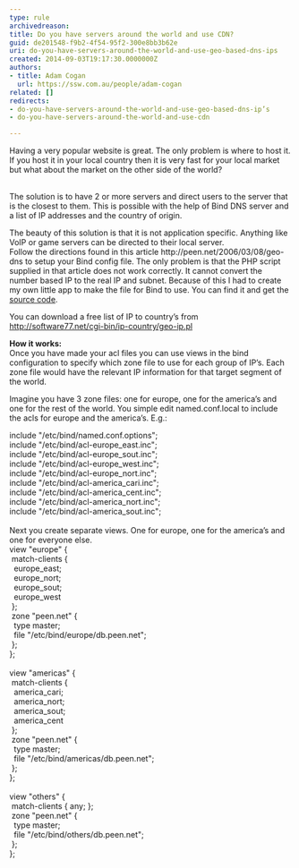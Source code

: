 ```yaml
---
type: rule
archivedreason: 
title: Do you have servers around the world and use CDN?
guid: de201548-f9b2-4f54-95f2-300e8bb3b62e
uri: do-you-have-servers-around-the-world-and-use-geo-based-dns-ips
created: 2014-09-03T19:17:30.0000000Z
authors:
- title: Adam Cogan
  url: https://ssw.com.au/people/adam-cogan
related: []
redirects:
- do-you-have-servers-around-the-world-and-use-geo-based-dns-ip’s
- do-you-have-servers-around-the-world-and-use-cdn

---
```



Having a very popular website is great. The only problem is where to host it. If you host it in your local country then it is very fast for your local market but what about the market on the other side of the world?
<br><excerpt class='endintro'></excerpt><br>
<p>
                    The solution is to have 2 or more servers and direct users to the server that is
                    the closest to them. This is possible with the help of Bind DNS server and a list
                    of IP addresses and the country of origin.</p><p>
                    The beauty of this solution is that it is not application specific. Anything like
                    VoIP or game servers can be directed to their local server.<br>
                    Follow the directions found in this article http&#58;//peen.net/2006/03/08/geo-dns to
                    setup your Bind config file. The only problem is that the PHP script supplied in
                    that article does not work correctly. It cannot convert the number based IP to the
                    real IP and subnet. Because of this I had to create my own little app to make the
                    file for Bind to use. You can find it and get the <a href="/Documents/IpToCountryConverter.zip">
                        source code</a>.</p><p>
                    You can download a free list of IP to country’s from <a href="/ssw/Redirect/Software77.htm">
                        http&#58;//software77.net/cgi-bin/ip-country/geo-ip.pl</a></p><p>
                    <strong>How it works&#58;<br>
                    </strong>Once you have made your acl files you can use views in the bind configuration
                    to specify which zone file to use for each group of IP’s. Each zone file would
                    have the relevant IP information for that target segment of the world.</p><p>
                    Imagine you have 3 zone files&#58; one for europe, one for the america’s and one
                    for the rest of the world. You simple edit named.conf.local to include the acls
                    for europe and the america’s. E.g.&#58;</p><dl class="code"><dt>
               include &quot;/etc/bind/named.conf.options&quot;;
<br>
               include &quot;/etc/bind/acl-europe_east.inc&quot;;
<br>
               include &quot;/etc/bind/acl-europe_sout.inc&quot;;
<br>
               include &quot;/etc/bind/acl-europe_west.inc&quot;;
<br>
               include &quot;/etc/bind/acl-europe_nort.inc&quot;;
<br>
               include &quot;/etc/bind/acl-america_cari.inc&quot;;
<br>
               include &quot;/etc/bind/acl-america_cent.inc&quot;;
<br>
               include &quot;/etc/bind/acl-america_nort.inc&quot;;
<br>
               include &quot;/etc/bind/acl-america_sout.inc&quot;;
<br>
               <br>
               Next you create separate views. One for europe, one for the america’s 
               and one for everyone else.
<br>
               view &quot;europe&quot; &#123;
<br>
               &#160;match-clients &#123;
<br>
               &#160;&#160;europe_east;
<br>
               &#160;&#160;europe_nort;
<br>
               &#160;&#160;europe_sout;
<br>
               &#160;&#160;europe_west
<br>
               &#160;&#125;;
<br>
               &#160;zone &quot;peen.net&quot; &#123;
<br>
               &#160;&#160;type master;
<br>
               &#160;&#160;file &quot;/etc/bind/europe/db.peen.net&quot;;
<br>
               &#160;&#125;;
<br>
               &#125;;
<br>
                        <br>
               view &quot;americas&quot; &#123;
<br>
               &#160;match-clients &#123;
<br>
               &#160;&#160;america_cari;
<br>
               &#160;&#160;america_nort;
<br>
               &#160;&#160;america_sout;
<br>
               &#160;&#160;america_cent
<br>
               &#160;&#125;;
<br>
               &#160;zone &quot;peen.net&quot; &#123;
<br>
               &#160;&#160;type master;
<br>
               &#160;&#160;file &quot;/etc/bind/americas/db.peen.net&quot;;
<br>
               &#160;&#125;;
<br>
               &#125;;
<br>
                        <br>
               view &quot;others&quot; &#123;
<br>
               &#160;match-clients &#123; any; &#125;;
<br>
               &#160;zone &quot;peen.net&quot; &#123;
<br>
               &#160;&#160;type master;
<br>
               &#160;&#160;file &quot;/etc/bind/others/db.peen.net&quot;;
<br>
               &#160;&#125;;
<br>
               &#125;;
</dt></dl>​


